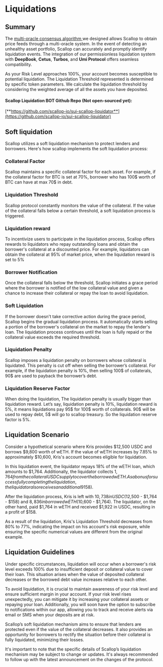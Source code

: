 # Liquidations

## Summary

The [multi-oracle consensus](oracles.md#aggregate-multi-oracle-strategy)[ algorithm ](oracles.md#aggregate-multi-oracle-strategy)we designed allows Scallop to obtain price feeds through a multi-oracle system. In the event of detecting an unhealthy asset portfolio, Scallop can accurately and promptly identify liquidation events. The integration of our permissionless liquidation system with **DeepBook**, **Cetus**, **Turbos**, and **Umi Protocol** offers seamless compatibility.

As your Risk Level approaches 100%, your account becomes susceptible to potential liquidation. The Liquidation Threshold represented is determined by specific token parameters. We calculate the liquidation threshold by considering the weighted average of all the assets you have deposited.

#### **Scallop Liquidation BOT Github Repo (Not open-sourced yet):**

[**https://github.com/scallop-io/sui-scallop-liquidator**](https://github.com/scallop-io/sui-scallop-liquidator)

## Soft liquidation

Scallop utilizes a soft liquidation mechanism to protect lenders and borrowers. Here's how scallop implements the soft liquidation process:

### Collateral Factor

Scallop maintains a specific collateral factor for each asset. For example, if the collateral factor for BTC is set at 70%, borrower who has 100$ worth of BTC can have at max 70$ in debt.

### Liquidation Threshold

Scallop protocol constantly monitors the value of the collateral. If the value of the collateral falls below a certain threshold, a soft liquidation process is triggered.

### Liquidation reward

To incentivize users to participate in the liquidation process, Scallop offers rewards to liquidators who repay outstanding loans and obtain the borrower's collateral at a discounted price. For example, liquidators can obtain the collateral at 95% of market price, when the liquidation reward is set to 5%

### Borrower Notification

Once the collateral falls below the threshold, Scallop initiates a grace period where the borrower is notified of the low collateral value and given a chance to increase their collateral or repay the loan to avoid liquidation.

### Soft Liquidation

If the borrower doesn't take corrective action during the grace period, Scallop begins the gradual liquidation process. It automatically starts selling a portion of the borrower's collateral on the market to repay the lender's loan. The liquidation process continues until the loan is fully repaid or the collateral value exceeds the required threshold.

### Liquidation Penalty

Scallop imposes a liquidation penalty on borrowers whose collateral is liquidated. This penalty is cut off when selling the borrower’s collateral. For example, if the liquidation penalty is 10%, then selling 100$ of collaterals, 90$ are used to payback the borrower’s debt.

### Liquidation Reserve Factor

When doing the liquidation, The liquidation penalty is usually bigger than liquidation reward. Let’s say, liquidation penalty is 10%, liquidation reward is 5%, it means liquidations pay 95$ for 100$ worth of collaterals. 90$ will be used to repay debt, 5$ will go to scallop treasury. So the liquidation reserve factor is 5%.

## Liquidation Scenario

Consider a hypothetical scenario where Kris provides $12,500 USDC and borrows $9,800 worth of wETH. If the value of wETH increases by 7.85% to approximately $10,600, Kris's account becomes eligible for liquidation.

In this liquidation event, the liquidator repays 18% of the wETH loan, which amounts to $1,764. Additionally, the liquidator collects $1,764 from the collateral USDC supply to cover the borrowed wETH. As a bonus for successfully completing the liquidation, the liquidator also receives an additional 9% ($158).

After the liquidation process, Kris is left with $10,738 in USDC ($12,500 - $1,764 - $158) and $8,836 in borrowed wETH ($10,600 - $1,764). The liquidator, on the other hand, paid $1,764 in wETH and received $1,922 in USDC, resulting in a profit of $158.

As a result of the liquidation, Kris's Liquidation Threshold decreases from 80% to 77%, indicating the impact on his account's risk exposure, while ensuring the specific numerical values are different from the original example.

## Liquidation Guidelines

Under specific circumstances, liquidation will occur when a borrower's risk level exceeds 100% due to insufficient deposit or collateral value to cover their loan. This situation arises when the value of deposited collateral decreases or the borrowed debt value increases relative to each other.

To avoid liquidation, it is crucial to maintain awareness of your risk level and ensure sufficient margin in your account. If your risk level rises unexpectedly, you can mitigate it by increasing your collateral assets or repaying your loan. Additionally, you will soon have the option to subscribe to notifications within our app, allowing you to track and receive alerts via email or SMS when your deposits are at risk.

Scallop’s soft liquidation mechanism aims to ensure that lenders are protected even if the value of the collateral decreases. It also provides an opportunity for borrowers to rectify the situation before their collateral is fully liquidated, minimizing their losses.

It's important to note that the specific details of Scallop’s liquidation mechanism may be subject to change or updates. It's always recommended to follow up with the latest announcement on the changes of the protocol.
